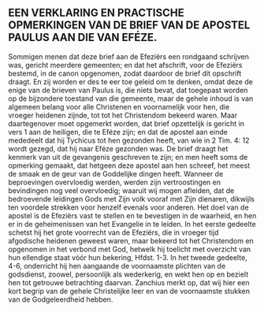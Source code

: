 ## EEN VERKLARING EN PRACTISCHE OPMERKINGEN VAN DE BRIEF VAN DE APOSTEL PAULUS AAN DIE VAN EFÉZE.

Sommigen menen dat deze brief aan de Efeziërs een rondgaand schrijven was, gericht meerdere gemeenten; en dat het afschrift, voor de Efeziërs bestemd, in de canon opgenomen, zodat daardoor de brief dit opschrift draagt. En zij worden er des te eer toe geleid om te denken, omdat deze de enige van de brieven van Paulus is, die niets bevat, dat toegepast worden op de bijzondere toestand van die gemeente, maar de gehele inhoud is van algemeen belang voor alle Christenen en voornamelijk voor hen, die vroeger heidenen zijnde, tot tot het Christendom bekeerd waren. 
Maar daartegenover moet opgemerkt worden, dat brief opzettelijk is gericht in vers 1 aan de heiligen, die te Eféze zijn; en dat de apostel aan einde mededeelt dat hij Tychicus tot hen gezonden heeft, van wie in 2 Tim. 4: 12 wordt gezegd, dat hij naar Eféze gezonden was. 
De brief draagt het kenmerk van uit de gevangenis geschreven te zijn; en men heeft soms de opmerking gemaakt, dat hetgeen deze apostel aan hen schreef, het meest de smaak en de geur van de Goddelijke dingen heeft. Wanneer de beproevingen overvloedig werden, werden zijn vertroostingen en bevindingen nog veel overvloedig; waaruit wij mogen afleiden, dat de bedroevende leidingen Gods met Zijn volk vooraf met Zijn dienaren, dikwijls ten voordele strekken voor henzelf evenals voor anderen. 
Het doel van de apostel is de Efeziërs vast te stellen en te bevestigen in de waarheid, en hen er in de geheimenissen van het Evangelie in te leiden. In het eerste gedeelte schetst hij het grote voorrecht van de Efeziërs, die in vroeger tijd afgodische heidenen geweest waren, maar bekeerd tot het Christendom en opgenomen in het verbond met God, hetwelk hij toelicht met overzicht van hun ellendige staat vóór hun bekering, Hfdst. 1-3. 
In het tweede gedeelte, 4-6, onderricht hij hen aangaande de voornaamste plichten van de godsdienst, zoowel, persoonlijk als wederkerig, en wekt hen op en bezielt hen tot getrouwe betrachting daarvan. 
Zanchius merkt op, dat wij hier een kort begrip van de gehele Christelijke leer en van de voornaamste stukken van de Godgeleerdheid hebben.
